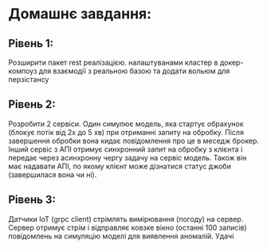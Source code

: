# Домашнє завдання:

## Рівень 1:

Розширити пакет rest реалізацією. налаштуванами кластер в докер-компоуз для взаємодії з реальною базою та додати вольюм для перзістансу

## Рівень 2:

Розробити 2 сервіси. Один симулює модель, яка стартує обрахунок (блокує потік від 2х до 5 хв) при отриманні запиту на обробку. Після завершення обробки вона кидає повідомлення про це в меседж брокер. Інший сервіс з АПІ отримує синхронний запит на обробку з клієнта і передає через асинхронну чергу задачу на сервіс модель. Також він має надавати АПІ, по якому клієнт може дізнатися статус джоби (завершилася вона чи ні).

## Рівень 3:

Датчики ІоТ (grpc client) стрімлять вимірювання (погоду) на сервер. Сервер отримує стрім і відправляє ковзке вікно (останні 100 записів) повідомлень на симуляцію моделі для виявлення аномалій. Удачі
